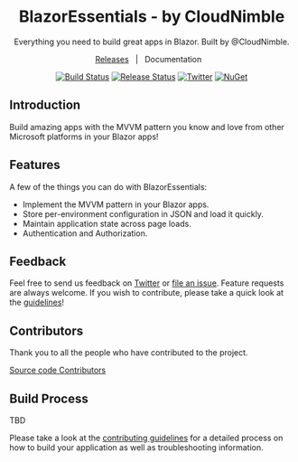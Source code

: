<h1 align="center">BlazorEssentials - by CloudNimble</h1> 
<p align="center">
  Everything you need to build great apps in Blazor. Built by @CloudNimble.
</p>

<div align="center">

[Releases](https://github.com/CloudNimble/BlazorEssentials/releases)&nbsp;&nbsp;&nbsp;|&nbsp;&nbsp;&nbsp;Documentation&nbsp;&nbsp;&nbsp;

[![Build Status][devops-build-img]][devops-build]
[![Release Status][devops-release-img]][devops-release]
[![Twitter][twitter-img]][twitter-intent]
[![NuGet][be-nuget-img]][be-nuget]

</div>

## Introduction

Build amazing apps with the MVVM pattern you know and love from other Microsoft platforms in your Blazor apps!

## Features

A few of the things you can do with BlazorEssentials:

* Implement the MVVM pattern in your Blazor apps.
* Store per-environment configuration in JSON and load it quickly.
* Maintain application state across page loads.
* Authentication and Authorization.

## Feedback

Feel free to send us feedback on [Twitter](https://twitter.com/cloud_nimble) or [file an issue](https://github.com/CloudNimble/BlazorEssentials/issues/new). Feature requests are always welcome. If you wish to contribute, please take a quick look at the [guidelines](./CONTRIBUTING.md)!

## Contributors

Thank you to all the people who have contributed to the project.

<a href="https://github.com/CloudNimble/BlazorEssentials/graphs/contributors">Source code Contributors</a>

## Build Process

TBD

Please take a look at the [contributing guidelines](./CONTRIBUTING.md) for a detailed process on how to build your application as well as troubleshooting information.

<!--
Link References
-->

[devops-build]:https://dev.azure.com/cloudnimble/BlazorEssentials/_build/latest?definitionId=3
[devops-release]:https://dev.azure.com/cloudnimble/BlazorEssentials/_release?view=all&definitionId=1
[twitter-intent]:https://twitter.com/intent/tweet?via=cloud_nimble&text=Check%20out%20BlazorEssentials%2C%20it%20has%20everything%20you%20need%20to%20build%20great%20apps%20in%20Blazor.&hashtags=blazor
[be-nuget]: https://www.nuget.org/packages/BlazorEssentials

[devops-build-img]:https://img.shields.io/azure-devops/build/cloudnimble/blazoressentials/3.svg?style=for-the-badge&logo=azuredevops
[devops-release-img]:https://img.shields.io/azure-devops/release/cloudnimble/780fcc73-6af6-4310-9bee-2a9d44708616/1/1.svg?style=for-the-badge&logo=azuredevops
[twitter-img]:https://img.shields.io/badge/share-on%20twitter-55acee.svg?style=for-the-badge&logo=twitter
[be-nuget-img]: https://img.shields.io/nuget/v/BlazorEssentials?label=NuGet&logo=NuGet&style=for-the-badge